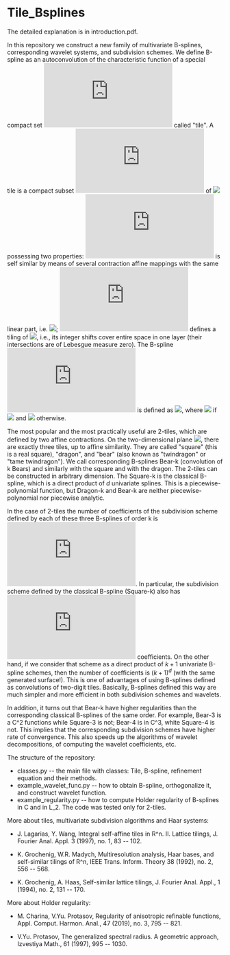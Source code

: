 # Tile_Bsplines

The detailed explanation is in introduction.pdf. 

In this repository we construct a new family of multivariate B-splines, corresponding wavelet systems, and subdivision schemes. We define B-spline as an autoconvolution of the characteristic function of a special compact set ![](https://latex.codecogs.com/gif.latex?G) called "tile". A tile is a compact subset ![](https://latex.codecogs.com/gif.latex?G) of ![](https://latex.codecogs.com/gif.latex?\mathbb{R}^d) possessing two properties: ![](https://latex.codecogs.com/gif.latex?G) is self similar by  means of several contraction affine mappings with the same linear part, i.e. ![](https://latex.codecogs.com/gif.latex?G&space;=&space;\bigcup&space;\limits_{k}&space;M^{-1}(G&space;&plus;&space;d_k));  ![](https://latex.codecogs.com/gif.latex?G) defines a tiling of ![](https://latex.codecogs.com/gif.latex?\mathbb{R}^d), i.e., its  integer shifts cover entire space in one layer (their intersections are of Lebesgue measure zero). 
The B-spline ![](https://latex.codecogs.com/gif.latex?B(G,&space;n)) is defined as ![](https://latex.codecogs.com/gif.latex?\chi(G)&space;*&space;\cdots&space;*&space;\chi(G)), 
where ![](https://latex.codecogs.com/gif.latex?\chi(G)[x]&space;=&space;1) if ![](https://latex.codecogs.com/gif.latex?x&space;\in&space;G) and ![](https://latex.codecogs.com/gif.latex?\chi(G)[x]&space;=&space;0) otherwise. 

The most popular and the most practically useful are 2-tiles, which are defined by two affine contractions. On the two-dimensional plane ![](https://latex.codecogs.com/gif.latex?\mathbb{R}^2),  there are exactly three tiles, up to affine similarity. They are  called  "square" (this is a real square), "dragon", and "bear" (also known as "twindragon" or  "tame twindragon"). We call corresponding B-splines Bear-k (convolution of k Bears) and similarly with the square and with the dragon. The 2-tiles can be constructed in arbitrary dimension. The Square-k is the classical B-spline, which is a direct product of $d$ univariate splines. This is a piecewise-polynomial function, but Dragon-k and  Bear-k are neither piecewise-polynomial nor piecewise analytic. 

In the case of 2-tiles the number of coefficients of the subdivision scheme defined by each of these three B-splines of order k is ![](https://latex.codecogs.com/gif.latex?k&space;&plus;&space;1). In particular, the subdivision scheme defined by the classical B-spline (Square-k) also has ![](https://latex.codecogs.com/gif.latex?k&space;&plus;&space;1) coefficients. 
On the other hand, if we consider that scheme as a direct product of $k+1$ univariate B-spline schemes, then the number of coefficients is $(k + 1)^d$ (with the same generated surface!). This  is one of advantages of using B-splines defined as convolutions of two-digit tiles. 
Basically, B-splines defined this way are much simpler and more efficient in both subdivision schemes and wavelets. 

In addition, it turns out that Bear-k have higher regularities than the corresponding 
classical B-splines of the same order. For example, Bear-3 is a C^2 functions while Square-3 is not; Bear-4 is in C^3, white  Square-4 is not.  This implies that the corresponding subdivision schemes have higher rate of convergence. This also speeds up the algorithms of wavelet decompositions, of computing the wavelet coefficients, etc.  

The structure of the repository:
- classes.py -- the main file with classes: Tile, B-spline, refinement equation and their methods.  
- example_wavelet_func.py -- how to obtain B-spline, orthogonalize it, and construct wavelet function. 
- example_regularity.py -- how to compute Holder regularity of B-splines in C and in L_2. 
The code was tested only for 2-tiles. 

More about tiles, multivariate subdivision algorithms and Haar systems: 

- J. Lagarias, Y. Wang, Integral self-affine tiles in R^n. II. Lattice tilings, J. Fourier
Anal. Appl. 3 (1997), no. 1, 83 -- 102. 

- K. Grochenig, W.R. Madych, Multiresolution analysis, Haar bases, and self-similar
tilings of R^n, IEEE Trans. Inform. Theory 38 (1992), no. 2, 556 -- 568. 

- K. Grochenig, A. Haas, Self-similar lattice tilings, J. Fourier Anal. Appl., 1 (1994), no.
2, 131 -- 170. 




More about Holder regularity: 

- M. Charina, V.Yu. Protasov, Regularity of anisotropic refinable functions, Appl. Comput.
Harmon. Anal., 47 (2019), no. 3, 795 -- 821. 

- V.Yu. Protasov, The generalized spectral radius. A geometric approach, Izvestiya
Math., 61 (1997), 995 -- 1030.

